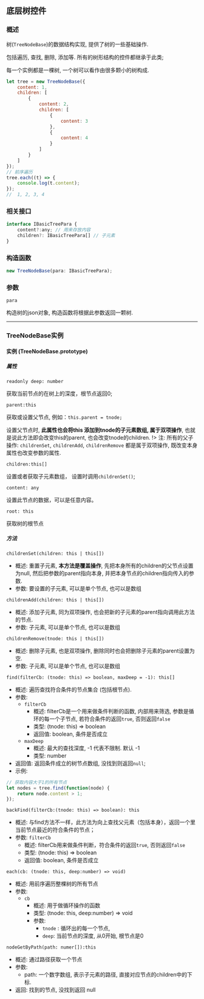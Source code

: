 ## 底层树控件
### 概述
树(`TreeNodeBase`)的数据结构实现, 提供了树的一些基础操作.

包括遍历, 查找, 删除, 添加等. 所有的树形结构的控件都继承于此类;

每一个实例都是一棵树, 一个树可以看作由很多颗小的树构成.

```js
let tree = new TreeNodeBase({
    content: 1,
    children: [
        {
            content: 2,
            children: [
                {
                    content: 3
                },
                {
                    content: 4
                }
            ]
        }
    ]
});
// 前序遍历
tree.each((t) => {
    console.log(t.content);
});
//  1, 2, 3, 4
```

### 相关接口
```js
interface IBasicTreePara {
    content?:any; // 用来存放内容
    children?: IBasicTreePara[] // 子元素
}
```

### 构造函数
```js
new TreeNodeBase(para: IBasicTreePara);
```

### 参数
`para`

构造树的json对象, 构造函数将根据此参数返回一颗树.

---

### TreeNodeBase实例

#### 实例 (TreeNodeBase.prototype)

##### 属性

`readonly deep: number`

获取当前节点的在树上的深度，根节点返回0;

`parent:this`

获取或设置父节点, 例如：`this.parent = tnode;`

设置父节点时, **此属性也会将this 添加到tnode的子元素数组, 属于双项操作**, 也就是说此方法即会改变this的parent, 也会改变tnode的children.
!> 注: 所有的父子操作: `childrenSet`, `childrenAdd`, `childrenRemove` 都是属于双项操作, 既改变本身属性也改变参数的属性.

`children:this[]`

设置或者获取子元素数组， 设置时调用`childrenSet()`;

`content: any`

设置此节点的数据，可以是任意内容。

`root: this`

获取树的根节点

##### 方法


`childrenSet(children: this | this[])`

* 概述: 重置子元素, **本方法是覆盖操作**, 先把本身所有的children的父节点设置为null, 然后把参数的parent指向本身, 并把本身节点的children指向传入的参数.
* 参数: 要设置的子元素, 可以是单个节点, 也可以是数组


`childrenAdd(children: this | this[])`

* 概述: 添加子元素, 同为双项操作, 也会把新的子元素的parent指向调用此方法的节点.
* 参数: 子元素, 可以是单个节点, 也可以是数组

`childrenRemove(tnode: this | this[])`

* 概述: 删除子元素, 也是双项操作, 删除同时也会把删除子元素的parent设置为空.
* 参数: 子元素, 可以是单个节点, 也可以是数组

`find(filterCb: (tnode: this) => boolean, maxDeep = -1): this[]`

* 概述: 遍历查找符合条件的节点集合 (包括根节点).
* 参数:
    * `filterCb`
        * 概述: filterCb是一个用来做条件判断的函数, 内部用来筛选, 参数是循环的每一个子节点, 若符合条件的返回`true`, 否则返回`false`
        * 类型: (tnode: this) => boolean
        * 返回值: boolean, 条件是否成立
    * `maxDeep`
        * 概述: 最大的查找深度, -1 代表不限制. 默认 -1
        * 类型: number
* 返回值: 返回条件成立的树节点数组, 没找到则返回`null`;
* 示例:
```js
// 获取内容大于1的所有节点
let nodes = tree.find(function(node) {
    return node.content > 1;
});
```

`backFind(filterCb:(tnode: this) => boolean): this`
* 概述: 与find方法不一样，此方法为向上查找父元素（包括本身），返回一个里当前节点最近的符合条件的节点；
* 参数: `filterCb`
    * 概述: filterCb用来做条件判断，符合条件的返回`true`, 否则返回`false`
    * 类型: (tnode: this) => boolean
    * 返回值: boolean, 条件是否成立


`each(cb: (tnode: this, deep:number) => void)`

* 概述: 用前序遍历整棵树的所有节点
* 参数:
    * `cb`
        * 概述: 用于做循环操作的函数
        * 类型: (tnode: this, deep:number) => void
        * 参数:
            * `tnode` : 循环出的每一个节点,
            * `deep`: 当前节点的深度, 从0开始, 根节点是0

`nodeGetByPath(path: numer[]):this`
* 概述: 通过路径获取一个节点
* 参数:
    * path: 一个数字数组, 表示子元素的路径, 直接对应节点的children中的下标.
* 返回: 找到的节点, 没找到返回 null
